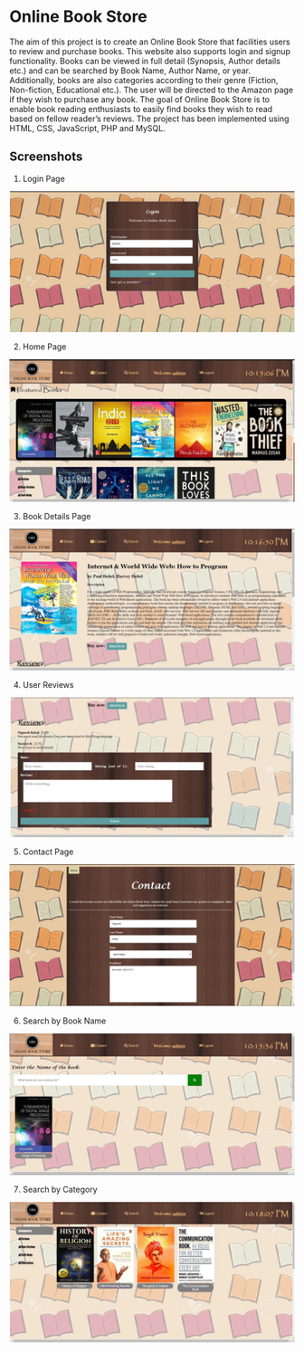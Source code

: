 # Online Book Store

The aim of this project is to create an Online Book Store that facilities users to review and purchase books. This website also supports login and signup functionality. Books can be viewed in full detail (Synopsis, Author details etc.) and can be searched by Book Name, Author Name, or year. Additionally, books are also categories according to their genre (Fiction, Non-fiction, Educational etc.). The user will be directed to the Amazon page if they wish to purchase any book. The goal of Online Book Store is to enable book reading enthusiasts to easily find books they wish to read based on fellow reader’s reviews. The project has been implemented using HTML, CSS, JavaScript, PHP and MySQL.

## Screenshots

1. Login Page

![Login Page](/IMAGES/onlinebookstore/loginpage.jpg)

2. Home Page

![Home Page](/IMAGES/onlinebookstore/mainhomepage.jpg)

3. Book Details Page

![Book Details Page](/IMAGES/onlinebookstore/bookdetailspage.jpg)

4. User Reviews

![User Reviews](/IMAGES/onlinebookstore/reviews.jpg)

5. Contact Page

![Contact Page](/IMAGES/onlinebookstore/contactpage.jpg)

6. Search by Book Name

![Search Page](/IMAGES/onlinebookstore/searchbybookname.jpg)

7. Search by Category

![Categories Page](/IMAGES/onlinebookstore/categoriespage.jpg)


